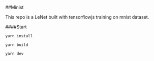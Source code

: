##Minist

This repo is a LeNet built with tensorflowjs training on mnist dataset.


####Start

```yarn install```

```yarn build```

```yarn dev```

